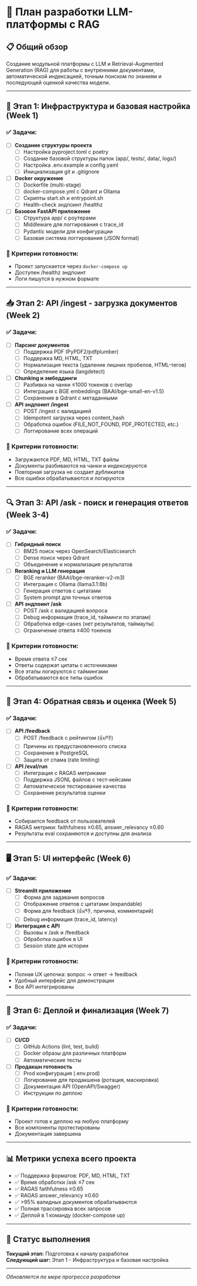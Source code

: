 # 🚀 План разработки LLM-платформы с RAG

## 📋 Общий обзор

Создание модульной платформы с LLM и Retrieval-Augmented Generation (RAG) для работы с внутренними документами, автоматической индексацией, точным поиском по знаниям и последующей оценкой качества модели.

---

## 🎯 Этап 1: Инфраструктура и базовая настройка (Week 1)

### ✅ Задачи:
- [ ] **Создание структуры проекта**
  - [ ] Настройка pyproject.toml с poetry
  - [ ] Создание базовой структуры папок (app/, tests/, data/, logs/)
  - [ ] Настройка .env.example и config.yaml
  - [ ] Инициализация git и .gitignore

- [ ] **Docker окружение**
  - [ ] Dockerfile (multi-stage)
  - [ ] docker-compose.yml с Qdrant и Ollama
  - [ ] Скрипты start.sh и entrypoint.sh
  - [ ] Health-check эндпоинт /healthz

- [ ] **Базовое FastAPI приложение**
  - [ ] Структура app/ с роутерами
  - [ ] Middleware для логгирования с trace_id
  - [ ] Pydantic модели для конфигурации
  - [ ] Базовая система логгирования (JSON format)

### 🎯 Критерии готовности:
- Проект запускается через `docker-compose up`
- Доступен /healthz эндпоинт
- Логи пишутся в нужном формате

---

## 📥 Этап 2: API /ingest - загрузка документов (Week 2)

### ✅ Задачи:
- [ ] **Парсинг документов**
  - [ ] Поддержка PDF (PyPDF2/pdfplumber)
  - [ ] Поддержка MD, HTML, TXT
  - [ ] Нормализация текста (удаление лишних пробелов, HTML-тегов)
  - [ ] Определение языка (langdetect)

- [ ] **Chunking и эмбеддинги**
  - [ ] Разбивка на чанки ≤1000 токенов с overlap
  - [ ] Интеграция с BGE embeddings (BAAI/bge-small-en-v1.5)
  - [ ] Сохранение в Qdrant с метаданными

- [ ] **API эндпоинт /ingest**
  - [ ] POST /ingest с валидацией
  - [ ] Idempotent загрузка через content_hash
  - [ ] Обработка ошибок (FILE_NOT_FOUND, PDF_PROTECTED, etc.)
  - [ ] Логгирование всех операций

### 🎯 Критерии готовности:
- Загружаются PDF, MD, HTML, TXT файлы
- Документы разбиваются на чанки и индексируются
- Повторная загрузка не создает дубликатов
- Все ошибки обрабатываются и логируются

---

## 🔍 Этап 3: API /ask - поиск и генерация ответов (Week 3-4)

### ✅ Задачи:
- [ ] **Гибридный поиск**
  - [ ] BM25 поиск через OpenSearch/Elasticsearch
  - [ ] Dense поиск через Qdrant
  - [ ] Объединение и нормализация результатов

- [ ] **Reranking и LLM генерация**
  - [ ] BGE reranker (BAAI/bge-reranker-v2-m3)
  - [ ] Интеграция с Ollama (llama3.1:8b)
  - [ ] Генерация ответов с цитатами
  - [ ] System prompt для точных ответов

- [ ] **API эндпоинт /ask**
  - [ ] POST /ask с валидацией вопроса
  - [ ] Debug информация (trace_id, тайминги по этапам)
  - [ ] Обработка edge-cases (нет результатов, таймауты)
  - [ ] Ограничение ответа ≤400 токенов

### 🎯 Критерии готовности:
- Время ответа ≤7 сек
- Ответы содержат цитаты с источниками
- Все этапы логируются с таймингами
- Обрабатываются все типы ошибок

---

## 📝 Этап 4: Обратная связь и оценка (Week 5)

### ✅ Задачи:
- [ ] **API /feedback**
  - [ ] POST /feedback с рейтингом (👍/👎)
  - [ ] Причины из предустановленного списка
  - [ ] Сохранение в PostgreSQL
  - [ ] Защита от спама (rate limiting)

- [ ] **API /eval/run**
  - [ ] Интеграция с RAGAS метриками
  - [ ] Поддержка JSONL файлов с тест-кейсами
  - [ ] Автоматическое тестирование качества
  - [ ] Сохранение результатов оценки

### 🎯 Критерии готовности:
- Собирается feedback от пользователей
- RAGAS метрики: faithfulness ≥0.65, answer_relevancy ≥0.60
- Результаты eval сохраняются и доступны для анализа

---

## 🖥️ Этап 5: UI интерфейс (Week 6)

### ✅ Задачи:
- [ ] **Streamlit приложение**
  - [ ] Форма для задавания вопросов
  - [ ] Отображение ответов с цитатами (expandable)
  - [ ] Форма для feedback (👍/👎, причина, комментарий)
  - [ ] Debug информация (trace_id, latency)

- [ ] **Интеграция с API**
  - [ ] Вызовы к /ask и /feedback
  - [ ] Обработка ошибок в UI
  - [ ] Session state для истории

### 🎯 Критерии готовности:
- Полная UX цепочка: вопрос → ответ → feedback
- Удобный интерфейс для демонстрации
- Все API интегрированы

---

## 🚀 Этап 6: Деплой и финализация (Week 7)

### ✅ Задачи:
- [ ] **CI/CD**
  - [ ] GitHub Actions (lint, test, build)
  - [ ] Docker образы для различных платформ
  - [ ] Автоматические тесты

- [ ] **Продакшн готовность**
  - [ ] Prod конфигурация (.env.prod)
  - [ ] Логирование для продакшена (ротация, маскировка)
  - [ ] Документация API (OpenAPI/Swagger)
  - [ ] Инструкции по деплою

### 🎯 Критерии готовности:
- Проект готов к деплою на любую платформу
- Все компоненты протестированы
- Документация завершена

---

## 📊 Метрики успеха всего проекта

- ✅ Поддержка форматов: PDF, MD, HTML, TXT
- ✅ Время обработки /ask ≤7 сек
- ✅ RAGAS faithfulness ≥0.65
- ✅ RAGAS answer_relevancy ≥0.60
- ✅ >95% валидных документов обрабатываются
- ✅ Полная трассировка всех запросов
- ✅ Деплой в 1 команду (docker-compose up)

---

## 🔄 Статус выполнения

**Текущий этап:** Подготовка к началу разработки  
**Следующий шаг:** Этап 1 - Инфраструктура и базовая настройка

---

*Обновляется по мере прогресса разработки*